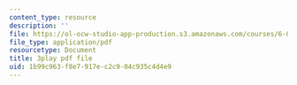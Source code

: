 ```yaml
---
content_type: resource
description: ''
file: https://ol-ocw-studio-app-production.s3.amazonaws.com/courses/6-042j-mathematics-for-computer-science-spring-2015/1b99c963f8e7917ec2c904c935c4d4e9_D9l-pIg1Ayo.pdf
file_type: application/pdf
resourcetype: Document
title: 3play pdf file
uid: 1b99c963-f8e7-917e-c2c9-04c935c4d4e9
---
```

